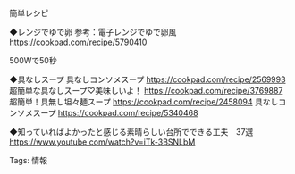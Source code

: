 簡単レシピ

◆レンジでゆで卵
参考：電子レンジでゆで卵風
https://cookpad.com/recipe/5790410

500Wで50秒

◆具なしスープ
具なしコンソメスープ
https://cookpad.com/recipe/2569993
超簡単な具なしスープ♡美味しいよ！
https://cookpad.com/recipe/3769887
超簡単！具無し坦々麺スープ
https://cookpad.com/recipe/2458094
具なしコンソメスープ
https://cookpad.com/recipe/5340468

◆知っていればよかったと感じる素晴らしい台所でできる工夫　37選
https://www.youtube.com/watch?v=iTk-3BSNLbM

Tags:
  情報